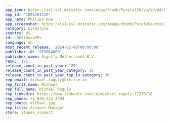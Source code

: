 ```yaml
---
app_icon: https://is1-ssl.mzstatic.com/image/thumb/Purple126/v4/ed/44/57/ed4457f6-183b-b1e7-2cda-b2d18fdbb6ca/AppIcon-0-0-1x_U007epad-0-0-85-220.png/1024x1024bb.png
app_id: '1055281310'
app_name: Philips Hue
app_screenshot: https://is1-ssl.mzstatic.com/image/thumb/PurpleSource126/v4/a2/41/fd/a241fd50-6ae4-fd4f-0704-ab219927e3d2/d66140ec-9f67-4859-b9e9-ce77359933df_iPhone_8_Plus_-_1.png/1242x2208bb.png
category: Lifestyle
country: US
id: LBn7tOxaxPMz
language: en
most_recent_release: '2024-02-08T00:00:00'
publisher_id: '979064009'
publisher_name: Signify Netherlands B.V.
rank: '175'
release_count_in_past_year: '29'
release_count_in_past_year_category: 16
release_count_in_past_year_top_in_category: 36
rep_email: michael.roguly@bitrise.io
rep_first_name: Michael
rep_full_name: Michael Roguly
rep_linkedin: https://www.linkedin.com/in/michael-roguly-77376710
rep_phone: +1 949-233-3404
rep_photo: michael.jpg
rep_title: Account Manager
store: itunes_connect
---
```

